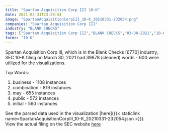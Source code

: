 ```yaml
---
title: "Spartan Acquisition Corp III 10-K"
date: 2021-03-31T23:20:54
image: "SpartanAcquisitionCorpIII_10-K_20210331-232054.png"
companies: "Spartan Acquisition Corp III"
industry: "BLANK CHECKS"
tags: ["Spartan Acquisition Corp III","BLANK CHECKS","03-30-2021","10-K"]
forms: "10-K"
---
```

Spartan Acquisition Corp III, which is in the Blank Checks [6770] industry, SEC 10-K filing on March 30, 2021 had 39878 (cleaned) words - 600 were utilized for the visualizations.

Top Words:
1. business - 1108 instances
2. combination - 819 instances
3. may - 655 instances
4. public - 572 instances
5. initial - 560 instances


See the parsed data used in the visualization [here]({{< staticlink name=SpartanAcquisitionCorpIII_10-K_20210331-232054.json >}}).  
View the actual filing on the SEC website [here](https://www.sec.gov/Archives/edgar/data/1838527/0001564590-21-016189.txt)